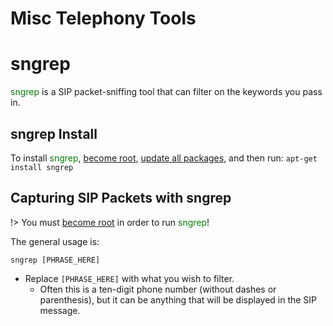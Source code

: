 # Misc Telephony Tools  

# sngrep  

<font color="green">sngrep</font> is a SIP packet-sniffing tool that can filter on the keywords you pass in.  

## sngrep Install  

To install <font color="green">sngrep</font>, [become root](/operating_systems/ubuntu/linux_notes?id=becoming-root), [update all packages](/operating_systems/ubuntu/linux_notes?id=updating-upgrading-all-packages), and then run: `apt-get install sngrep`

## Capturing SIP Packets with sngrep  

!> You must [become root](/operating_systems/ubuntu/linux_notes?id=becoming-root) in order to run <font color="green">sngrep</font>!  

The general usage is:  
```
sngrep [PHRASE_HERE]
```  
* Replace `[PHRASE_HERE]` with what you wish to filter.  
   * Often this is a ten-digit phone number (without dashes or parenthesis), but it can be anything that will be displayed in the SIP message.  

